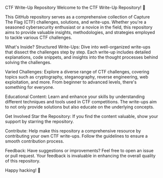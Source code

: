 CTF Write-Up Repository
Welcome to the CTF Write-Up Repository! 🚩

This GitHub repository serves as a comprehensive collection of Capture The Flag (CTF) challenges, solutions, and write-ups. Whether you're a seasoned cybersecurity enthusiast or a novice in the field, this repository aims to provide valuable insights, methodologies, and strategies employed to tackle various CTF challenges.

What's Inside?
Structured Write-Ups: Dive into well-organized write-ups that dissect the challenges step by step. Each write-up includes detailed explanations, code snippets, and insights into the thought processes behind solving the challenges.

Varied Challenges: Explore a diverse range of CTF challenges, covering topics such as cryptography, steganography, reverse engineering, web exploitation, and more. From beginner to advanced levels, there's something for everyone.

Educational Content: Learn and enhance your skills by understanding different techniques and tools used in CTF competitions. The write-ups aim to not only provide solutions but also educate on the underlying concepts.

Get Involved
Star the Repository: If you find the content valuable, show your support by starring the repository.

Contribute: Help make this repository a comprehensive resource by contributing your own CTF write-ups. Follow the guidelines to ensure a smooth contribution process.

Feedback: Have suggestions or improvements? Feel free to open an issue or pull request. Your feedback is invaluable in enhancing the overall quality of this repository.

Happy hacking! 🎉
